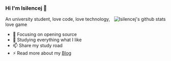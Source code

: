 ### Hi I'm lsilencej 👋

<img align="right" src="https://github-readme-stats.vercel.app/api?username=lsilencej&show_icons=true&hide_title=true&hide=contribs&count_private=true" alt="lsilencej's github stats"/>

An university student, love code, love technology, love game

- 🔭 Focusing on opening source
- 🌱 Studying everything what I like
- 📫 Share my study road
- ⚡ Read more about my [Blog](https://blog.lsilencej.top/)
